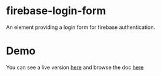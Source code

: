 # firebase-login-form

An element providing a login form for firebase authentication.

# Demo

You can see a live version [here](http://tripy37.github.io/firebase-login-form/components/firebase-login-form/demo/)
and browse the doc [here](http://tripy37.github.io/firebase-login-form/components/firebase-login-form/)
